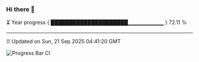 ### Hi there 👋

⏳ Year progress { █████████████████████▁▁▁▁▁▁▁▁▁ } 72.11 %

---

⏰ Updated on Sun, 21 Sep 2025 04:41:20 GMT

![Progress Bar CI](https://github.com/IshwaranRudhara/GIT-ACTION/workflows/Progress%20Bar%20CI/badge.svg)
